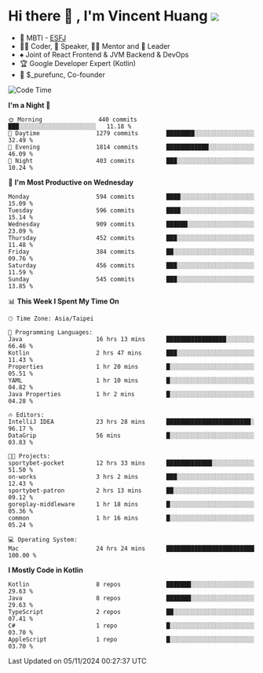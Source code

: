 # Hi there 👋 , I'm Vincent Huang ![](https://komarev.com/ghpvc/?username=Jian-Min-Huang)
- 👀 MBTI - [ESFJ](https://www.16personalities.com/esfj-personality)
- 👨‍💻 Coder, 🎤 Speaker, 👨‍🏫 Mentor and 🚀 Leader
- ♠️ Joint of React Frontend & JVM Backend & DevOps
- 🏆 Google Developer Expert (Kotlin)
- 💼 $_purefunc, Co-founder

<!--START_SECTION:waka-->
![Code Time](http://img.shields.io/badge/Code%20Time-4%2C708%20hrs%2045%20mins-blue)

**I'm a Night 🦉** 

```text
🌞 Morning                440 commits         ███░░░░░░░░░░░░░░░░░░░░░░   11.18 % 
🌆 Daytime                1279 commits        ████████░░░░░░░░░░░░░░░░░   32.49 % 
🌃 Evening                1814 commits        ████████████░░░░░░░░░░░░░   46.09 % 
🌙 Night                  403 commits         ███░░░░░░░░░░░░░░░░░░░░░░   10.24 % 
```
📅 **I'm Most Productive on Wednesday** 

```text
Monday                   594 commits         ████░░░░░░░░░░░░░░░░░░░░░   15.09 % 
Tuesday                  596 commits         ████░░░░░░░░░░░░░░░░░░░░░   15.14 % 
Wednesday                909 commits         ██████░░░░░░░░░░░░░░░░░░░   23.09 % 
Thursday                 452 commits         ███░░░░░░░░░░░░░░░░░░░░░░   11.48 % 
Friday                   384 commits         ██░░░░░░░░░░░░░░░░░░░░░░░   09.76 % 
Saturday                 456 commits         ███░░░░░░░░░░░░░░░░░░░░░░   11.59 % 
Sunday                   545 commits         ███░░░░░░░░░░░░░░░░░░░░░░   13.85 % 
```


📊 **This Week I Spent My Time On** 

```text
🕑︎ Time Zone: Asia/Taipei

💬 Programming Languages: 
Java                     16 hrs 13 mins      █████████████████░░░░░░░░   66.46 % 
Kotlin                   2 hrs 47 mins       ███░░░░░░░░░░░░░░░░░░░░░░   11.43 % 
Properties               1 hr 20 mins        █░░░░░░░░░░░░░░░░░░░░░░░░   05.51 % 
YAML                     1 hr 10 mins        █░░░░░░░░░░░░░░░░░░░░░░░░   04.82 % 
Java Properties          1 hr 2 mins         █░░░░░░░░░░░░░░░░░░░░░░░░   04.28 % 

🔥 Editors: 
IntelliJ IDEA            23 hrs 28 mins      ████████████████████████░   96.17 % 
DataGrip                 56 mins             █░░░░░░░░░░░░░░░░░░░░░░░░   03.83 % 

🐱‍💻 Projects: 
sportybet-pocket         12 hrs 33 mins      █████████████░░░░░░░░░░░░   51.50 % 
on-works                 3 hrs 2 mins        ███░░░░░░░░░░░░░░░░░░░░░░   12.43 % 
sportybet-patron         2 hrs 13 mins       ██░░░░░░░░░░░░░░░░░░░░░░░   09.12 % 
goreplay-middleware      1 hr 18 mins        █░░░░░░░░░░░░░░░░░░░░░░░░   05.36 % 
common                   1 hr 16 mins        █░░░░░░░░░░░░░░░░░░░░░░░░   05.24 % 

💻 Operating System: 
Mac                      24 hrs 24 mins      █████████████████████████   100.00 % 
```

**I Mostly Code in Kotlin** 

```text
Kotlin                   8 repos             ███████░░░░░░░░░░░░░░░░░░   29.63 % 
Java                     8 repos             ███████░░░░░░░░░░░░░░░░░░   29.63 % 
TypeScript               2 repos             ██░░░░░░░░░░░░░░░░░░░░░░░   07.41 % 
C#                       1 repo              █░░░░░░░░░░░░░░░░░░░░░░░░   03.70 % 
AppleScript              1 repo              █░░░░░░░░░░░░░░░░░░░░░░░░   03.70 % 
```




 Last Updated on 05/11/2024 00:27:37 UTC
<!--END_SECTION:waka-->
